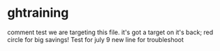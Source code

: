 # ghtraining
comment test 
we are targeting this file. it's got a target on it's back; red circle for big savings!
Test for july 9
new line for troubleshoot